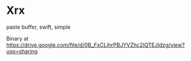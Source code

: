 # Xrx
paste buffer, swift, simple

Binary at https://drive.google.com/file/d/0B_FxCLjhrPBJYVZhc2lQTEJIdzg/view?usp=sharing
